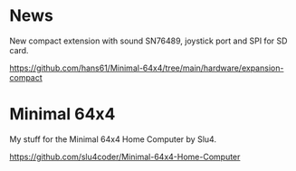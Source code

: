 # News
New compact extension with sound SN76489, joystick port and SPI for SD card.

https://github.com/hans61/Minimal-64x4/tree/main/hardware/expansion-compact

# Minimal 64x4

My stuff for the Minimal 64x4 Home Computer by Slu4.

https://github.com/slu4coder/Minimal-64x4-Home-Computer

